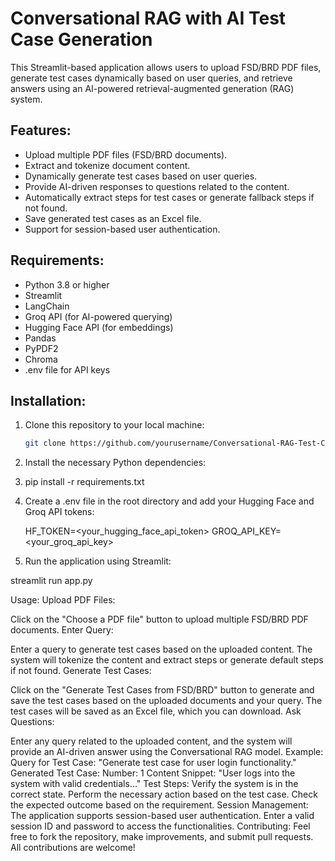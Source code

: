 # Conversational RAG with AI Test Case Generation

This Streamlit-based application allows users to upload FSD/BRD PDF files, generate test cases dynamically based on user queries, and retrieve answers using an AI-powered retrieval-augmented generation (RAG) system.

## Features:
- Upload multiple PDF files (FSD/BRD documents).
- Extract and tokenize document content.
- Dynamically generate test cases based on user queries.
- Provide AI-driven responses to questions related to the content.
- Automatically extract steps for test cases or generate fallback steps if not found.
- Save generated test cases as an Excel file.
- Support for session-based user authentication.

## Requirements:
- Python 3.8 or higher
- Streamlit
- LangChain
- Groq API (for AI-powered querying)
- Hugging Face API (for embeddings)
- Pandas
- PyPDF2
- Chroma
- .env file for API keys

## Installation:

1. Clone this repository to your local machine:
   ```bash
   git clone https://github.com/yourusername/Conversational-RAG-Test-Case-Generation.git


2. Install the necessary Python dependencies:

3. pip install -r requirements.txt

4. Create a .env file in the root directory and add your Hugging Face and Groq API tokens:

   HF_TOKEN=<your_hugging_face_api_token>
   GROQ_API_KEY=<your_groq_api_key>

5. Run the application using Streamlit:

streamlit run app.py

Usage:
Upload PDF Files:

Click on the "Choose a PDF file" button to upload multiple FSD/BRD PDF documents.
Enter Query:

Enter a query to generate test cases based on the uploaded content. The system will tokenize the content and extract steps or generate default steps if not found.
Generate Test Cases:

Click on the "Generate Test Cases from FSD/BRD" button to generate and save the test cases based on the uploaded documents and your query.
The test cases will be saved as an Excel file, which you can download.
Ask Questions:

Enter any query related to the uploaded content, and the system will provide an AI-driven answer using the Conversational RAG model.
Example:
Query for Test Case: "Generate test case for user login functionality."
Generated Test Case:
Number: 1
Content Snippet: "User logs into the system with valid credentials..."
Test Steps:
Verify the system is in the correct state.
Perform the necessary action based on the test case.
Check the expected outcome based on the requirement.
Session Management:
The application supports session-based user authentication.
Enter a valid session ID and password to access the functionalities.
Contributing:
Feel free to fork the repository, make improvements, and submit pull requests. All contributions are welcome!
